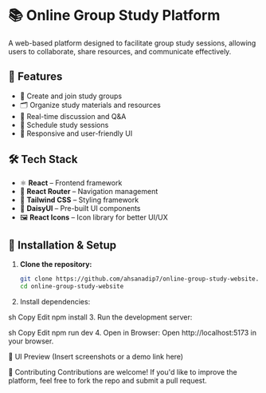 # 📚 Online Group Study Platform

A web-based platform designed to facilitate group study sessions, allowing users to collaborate, share resources, and communicate effectively.

## 🚀 Features
- 📌 Create and join study groups
- 🗂 Organize study materials and resources
- 💬 Real-time discussion and Q&A
- 📅 Schedule study sessions
- 🎨 Responsive and user-friendly UI

## 🛠️ Tech Stack
- ⚛ **React** – Frontend framework
- 🔀 **React Router** – Navigation management
- 🎨 **Tailwind CSS** – Styling framework
- 🌸 **DaisyUI** – Pre-built UI components
- 🖼 **React Icons** – Icon library for better UI/UX

## 📂 Installation & Setup

1. **Clone the repository:**
   ```sh
   git clone https://github.com/ahsanadip7/online-group-study-website.git
   cd online-group-study-website
2. Install dependencies:

sh
Copy
Edit
npm install
3. Run the development server:

sh
Copy
Edit
npm run dev
4. Open in Browser:
Open http://localhost:5173 in your browser.

🎨 UI Preview
(Insert screenshots or a demo link here)

📌 Contributing
Contributions are welcome! If you'd like to improve the platform, feel free to fork the repo and submit a pull request.
